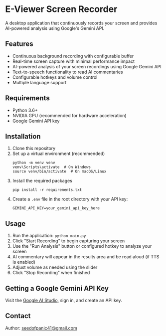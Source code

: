 # E-Viewer Screen Recorder

A desktop application that continuously records your screen and provides AI-powered analysis using Google's Gemini API.

## Features

- Continuous background recording with configurable buffer
- Real-time screen capture with minimal performance impact
- AI-powered analysis of your screen recordings using Google Gemini API
- Text-to-speech functionality to read AI commentaries
- Configurable hotkeys and volume control
- Multiple language support

## Requirements

- Python 3.6+
- NVIDIA GPU (recommended for hardware acceleration)
- Google Gemini API key

## Installation

1. Clone this repository
2. Set up a virtual environment (recommended)
   ```
   python -m venv venv
   venv\Scripts\activate  # On Windows
   source venv/bin/activate  # On macOS/Linux
   ```
3. Install the required packages
   ```
   pip install -r requirements.txt
   ```
4. Create a `.env` file in the root directory with your API key:
   ```
   GEMINI_API_KEY=your_gemini_api_key_here
   ```

## Usage

1. Run the application: `python main.py`
2. Click "Start Recording" to begin capturing your screen
3. Use the "Run Analysis" button or configured hotkey to analyze your screen
4. AI commentary will appear in the results area and be read aloud (if TTS is enabled)
5. Adjust volume as needed using the slider
6. Click "Stop Recording" when finished

## Getting a Google Gemini API Key

Visit the [Google AI Studio](https://makersuite.google.com/app/apikey), sign in, and create an API key.

## Contact

Author: seedofpanic41@gmail.com 